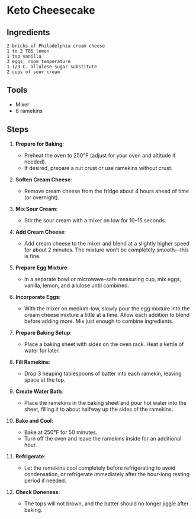 # Keto Cheesecake

## Ingredients

    2 bricks of Philadelphia cream cheese
    1 to 2 TBS lemon
    1 tsp vanilla
    3 eggs, room temperature
    1 1/3 C. allulose sugar substitute
    2 cups of sour cream

## Tools

- Mixer
- 8 ramekins

## Steps

1. **Prepare for Baking**:  
   - Preheat the oven to 250°F (adjust for your oven and altitude if needed).  
   - If desired, prepare a nut crust or use ramekins without crust.

2. **Soften Cream Cheese**:  
   - Remove cream cheese from the fridge about 4 hours ahead of time (or overnight).

3. **Mix Sour Cream**:  
   - Stir the sour cream with a mixer on low for 10–15 seconds.

4. **Add Cream Cheese**:  
   - Add cream cheese to the mixer and blend at a slightly higher speed for about 2 minutes. The mixture won’t be completely smooth—this is fine.

5. **Prepare Egg Mixture**:  
   - In a separate bowl or microwave-safe measuring cup, mix eggs, vanilla, lemon, and allulose until combined.

6. **Incorporate Eggs**:  
   - With the mixer on medium-low, slowly pour the egg mixture into the cream cheese mixture a little at a time. Allow each addition to blend before adding more. Mix just enough to combine ingredients.

7. **Prepare Baking Setup**:  
   - Place a baking sheet with sides on the oven rack. Heat a kettle of water for later.  

8. **Fill Ramekins**:  
   - Drop 3 heaping tablespoons of batter into each ramekin, leaving space at the top.

9. **Create Water Bath**:  
   - Place the ramekins in the baking sheet and pour hot water into the sheet, filling it to about halfway up the sides of the ramekins.

10. **Bake and Cool**:  
    - Bake at 250°F for 50 minutes.  
    - Turn off the oven and leave the ramekins inside for an additional hour.  

11. **Refrigerate**:  
    - Let the ramekins cool completely before refrigerating to avoid condensation, or refrigerate immediately after the hour-long resting period if needed.

12. **Check Doneness**:  
    - The tops will not brown, and the batter should no longer jiggle after baking.
